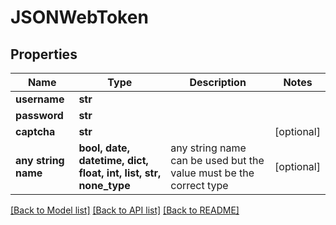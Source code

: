 # JSONWebToken


## Properties
Name | Type | Description | Notes
------------ | ------------- | ------------- | -------------
**username** | **str** |  | 
**password** | **str** |  | 
**captcha** | **str** |  | [optional] 
**any string name** | **bool, date, datetime, dict, float, int, list, str, none_type** | any string name can be used but the value must be the correct type | [optional]

[[Back to Model list]](../README.md#documentation-for-models) [[Back to API list]](../README.md#documentation-for-api-endpoints) [[Back to README]](../README.md)



